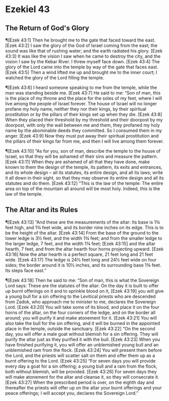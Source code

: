 # Ezekiel 43

## The Return of God's Glory
¶[Ezek 43:1] Then he brought me to the gate that faced toward the east.
[Ezek 43:2] I saw the glory of the God of Israel coming from the east; the sound was like that of rushing water; and the earth radiated his glory.
[Ezek 43:3] It was like the vision I saw when he came to destroy the city, and the vision I saw by the Kebar River. I threw myself face down.
[Ezek 43:4] The glory of the Lord came into the temple by way of the gate that faces east.
[Ezek 43:5] Then a wind lifted me up and brought me to the inner court; I watched the glory of the Lord filling the temple.

¶[Ezek 43:6] I heard someone speaking to me from the temple, while the man was standing beside me.
[Ezek 43:7] He said to me: “Son of man, this is the place of my throne and the place for the soles of my feet, where I will live among the people of Israel forever. The house of Israel will no longer profane my holy name, neither they nor their kings, by their spiritual prostitution or by the pillars of their kings set up when they die.
[Ezek 43:8] When they placed their threshold by my threshold and their doorpost by my doorpost, with only the wall between me and them, they profaned my holy name by the abominable deeds they committed. So I consumed them in my anger.
[Ezek 43:9] Now they must put away their spiritual prostitution and the pillars of their kings far from me, and then I will live among them forever.

¶[Ezek 43:10] “As for you, son of man, describe the temple to the house of Israel, so that they will be ashamed of their sins and measure the pattern.
[Ezek 43:11] When they are ashamed of all that they have done, make known to them the design of the temple, its pattern, its exits and entrances, and its whole design – all its statutes, its entire design, and all its laws; write it all down in their sight, so that they may observe its entire design and all its statutes and do them.
[Ezek 43:12] “This is the law of the temple: The entire area on top of the mountain all around will be most holy. Indeed, this is the law of the temple.

## The Altar and its Rules
¶[Ezek 43:13] “And these are the measurements of the altar: Its base is 1¾ feet high, and 1¾ feet wide, and its border nine inches on its edge. This is to be the height of the altar.
[Ezek 43:14] From the base of the ground to the lower ledge is 3½ feet, and the width 1¾ feet; and from the smaller ledge to the larger ledge, 7 feet, and the width 1¾ feet;
[Ezek 43:15] and the altar hearth, 7 feet, and from the altar hearth four horns projecting upward.
[Ezek 43:16] Now the altar hearth is a perfect square, 21 feet long and 21 feet wide.
[Ezek 43:17] The ledge is 24½ feet long and 24½ feet wide on four sides; the border around it is 10½ inches, and its surrounding base 1¾ feet. Its steps face east.”

¶[Ezek 43:18] Then he said to me: “Son of man, this is what the Sovereign Lord says: These are the statutes of the altar: On the day it is built to offer up burnt offerings on it and to sprinkle blood on it,
[Ezek 43:19] you will give a young bull for a sin offering to the Levitical priests who are descended from Zadok, who approach me to minister to me, declares the Sovereign Lord.
[Ezek 43:20] You will take some of its blood, and place it on the four horns of the altar, on the four corners of the ledge, and on the border all around; you will purify it and make atonement for it.
[Ezek 43:21] You will also take the bull for the sin offering, and it will be burned in the appointed place in the temple, outside the sanctuary.
[Ezek 43:22] “On the second day, you will offer a male goat without blemish for a sin offering. They will purify the altar just as they purified it with the bull.
[Ezek 43:23] When you have finished purifying it, you will offer an unblemished young bull and an unblemished ram from the flock.
[Ezek 43:24] You will present them before the Lord, and the priests will scatter salt on them and offer them up as a burnt offering to the Lord.
[Ezek 43:25] “For seven days you will provide every day a goat for a sin offering; a young bull and a ram from the flock, both without blemish, will be provided.
[Ezek 43:26] For seven days they will make atonement for the altar and cleanse it, so they will consecrate it.
[Ezek 43:27] When the prescribed period is over, on the eighth day and thereafter the priests will offer up on the altar your burnt offerings and your peace offerings; I will accept you, declares the Sovereign Lord.”
